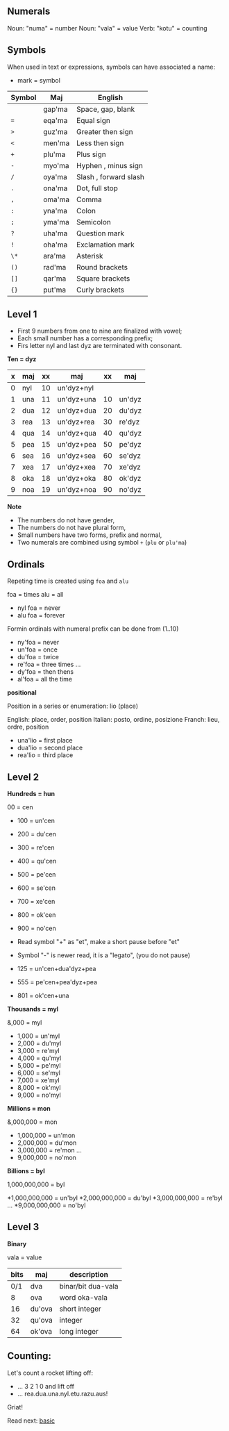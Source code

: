 ## Numerals 

Noun: "numa" = number
Noun: "vala" = value
Verb: "kotu" = counting

## Symbols

When used in text or expressions, symbols can have associated a name:

* mark = symbol

Symbol | Maj    | English
-------|--------|---------------------
  ` `  | gap'ma | Space, gap, blank
  `=`  | eqa'ma | Equal sign
  `>`  | guz'ma | Greater then sign
  `<`  | men'ma | Less then sign
  `+`  | plu'ma | Plus sign 
  `-`  | myo'ma | Hyphen , minus sign 
  `/`  | oya'ma | Slash , forward slash 
  `.`  | ona'ma | Dot, full stop 
  `,`  | oma'ma | Comma 
  `:`  | yna'ma | Colon 
  `;`  | yma'ma | Semicolon 
  `?`  | uha'ma | Question mark 
  `!`  | oha'ma | Exclamation mark 
  `\*` | ara'ma | Asterisk 
  `()` | rad'ma | Round brackets 
  `[]` | qar'ma | Square brackets 
  `{}` | put'ma | Curly brackets 

## Level 1

* First 9 numbers from one to nine are finalized with vowel;
* Each small number has a corresponding prefix;
* Firs letter nyl and last dyz are terminated with consonant.

**Ten = dyz** 

x | maj  | xx | maj          | xx | maj    |
--|------|----|--------------|----|--------|
0 | nyl  | 10 | un'dyz+nyl   |    |        |
1 | una  | 11 | un'dyz+una   | 10 | un'dyz |
2 | dua  | 12 | un'dyz+dua   | 20 | du'dyz |
3 | rea  | 13 | un'dyz+rea   | 30 | re'dyz |
4 | qua  | 14 | un'dyz+qua   | 40 | qu'dyz |
5 | pea  | 15 | un'dyz+pea   | 50 | pe'dyz |
6 | sea  | 16 | un'dyz+sea   | 60 | se'dyz |
7 | xea  | 17 | un'dyz+xea   | 70 | xe'dyz |
8 | oka  | 18 | un'dyz+oka   | 80 | ok'dyz |
9 | noa  | 19 | un'dyz+noa   | 90 | no'dyz | 


**Note** 

* The numbers do not have gender,
* The numbers do not have plural form,
* Small numbers have two forms, prefix and normal,
* Two numerals are combined using symbol `+` (`plu` or `plu'ma`)
                                         
## Ordinals
         
Repeting time is created using `foa` and `alu`

foa  = times
alu  = all

* nyl foa = never
* alu foa = forever

Formin ordinals with numeral prefix can be done from (1..10)

* ny'foa = never
* un'foa = once
* du'foa = twice
* re'foa = three times
...
* dy'foa = then thens
* al'foa = all the time
          
**positional**

Position in a series or enumeration: lio (place)

English: place, order, position
Italian: posto, ordine, posizione
Franch:  lieu,  ordre, position

* una'lio = first place
* dua'lio = second place
* rea'lio = third place

## Level 2

**Hundreds = hun**

00 =  cen

* 100 =  un'cen
* 200 =  du'cen
* 300 =  re'cen
* 400 =  qu'cen
* 500 =  pe'cen
* 600 =  se'cen
* 700 =  xe'cen
* 800 =  ok'cen
* 900 =  no'cen

* Read symbol "+" as "et", make a short pause before "et"
* Symbol "-" is newer read, it is a "legato", (you do not pause)

* 125 = un'cen+dua'dyz+pea
* 555 = pe'cen+pea'dyz+pea
* 801 = ok'cen+una


**Thousands = myl**

&,000 = myl

* 1,000 = un'myl
* 2,000 = du'myl
* 3,000 = re'myl
* 4,000 = qu'myl
* 5,000 = pe'myl
* 6,000 = se'myl
* 7,000 = xe'myl
* 8,000 = ok'myl
* 9,000 = no'myl


**Millions  = mon**

&,000,000  = mon


* 1,000,000 = un'mon
* 2,000,000 = du'mon
* 3,000,000 = re'mon
  ...
* 9,000,000 = no'mon


**Billions = byl**

1,000,000,000   = byl


*1,000,000,000 = un'byl
*2,000,000,000 = du'byl
*3,000,000,000 = re'byl
...
*9,000,000,000 = no'byl


## Level 3

**Binary**

vala = value

bits| maj      | description
----|----------|----------------------
0/1 | dva      | binar/bit   dua-vala
8   | ova      | word        oka-vala
16  | du'ova   | short integer
32  | qu'ova   | integer
64  | ok'ova   | long integer

## Counting:

Let's count a rocket lifting off:

* ... 3 2 1 0 and lift off
* ... rea.dua.una.nyl.etu.razu.aus!

Griat!

Read next: [basic](basic.md)